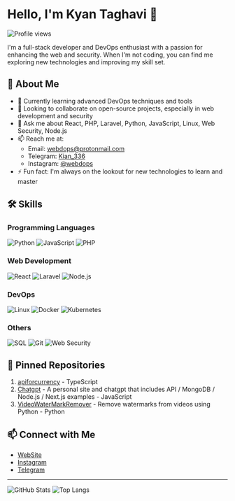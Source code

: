 # Hello, I'm Kyan Taghavi 👋

![Profile views](https://gpvc.arturio.dev/diyakou)

I'm a full-stack developer and DevOps enthusiast with a passion for enhancing the web and security. When I'm not coding, you can find me exploring new technologies and improving my skill set.

## 🚀 About Me

- 🌱 Currently learning advanced DevOps techniques and tools
- 👯 Looking to collaborate on open-source projects, especially in web development and security
- 💬 Ask me about React, PHP, Laravel, Python, JavaScript, Linux, Web Security, Node.js
- 📫 Reach me at:
  - Email: [webdops@protonmail.com](mailto:webdopsir@protonmail.com)
  - Telegram: [Kian_336](https://t.me/exchi)
  - Instagram: [@webdops](https://Instagram.com/webdops)
- ⚡ Fun fact: I'm always on the lookout for new technologies to learn and master

## 🛠️ Skills

### Programming Languages

![Python](https://img.shields.io/badge/-Python-333333?style=flat&logo=python)
![JavaScript](https://img.shields.io/badge/-JavaScript-333333?style=flat&logo=javascript)
![PHP](https://img.shields.io/badge/-PHP-333333?style=flat&logo=php)

### Web Development

![React](https://img.shields.io/badge/-React-333333?style=flat&logo=react)
![Laravel](https://img.shields.io/badge/-Laravel-333333?style=flat&logo=laravel)
![Node.js](https://img.shields.io/badge/-Node.js-333333?style=flat&logo=node.js)

### DevOps

![Linux](https://img.shields.io/badge/-Linux-333333?style=flat&logo=linux)
![Docker](https://img.shields.io/badge/-Docker-333333?style=flat&logo=docker)
![Kubernetes](https://img.shields.io/badge/-Kubernetes-333333?style=flat&logo=kubernetes)

### Others

![SQL](https://img.shields.io/badge/-SQL-333333?style=flat&logo=sql)
![Git](https://img.shields.io/badge/-Git-333333?style=flat&logo=git)
![Web Security](https://img.shields.io/badge/-Web%20Security-333333?style=flat&logo=security)

## 📌 Pinned Repositories

1. [apiforcurrency](https://github.com/diyakou/apiforcurrency) - TypeScript
2. [Chatgpt](https://github.com/diyakou/Chatgpt) - A personal site and chatgpt that includes API / MongoDB / Node.js / Next.js examples - JavaScript
3. [VideoWaterMarkRemover](https://github.com/diyakou/VideoWaterMarkRemover) - Remove watermarks from videos using Python - Python

## 📫 Connect with Me

- [WebSite](https://secureCodeHub.ir)
- [Instagram](https://Instagram.com/webdops)
- [Telegram](https://t.me/Kian_336)

---

![GitHub Stats](https://github-readme-stats.vercel.app/api?username=diyakou&show_icons=true&theme=radical)
![Top Langs](https://github-readme-stats.vercel.app/api/top-langs/?username=diyakou&layout=compact&theme=radical)
